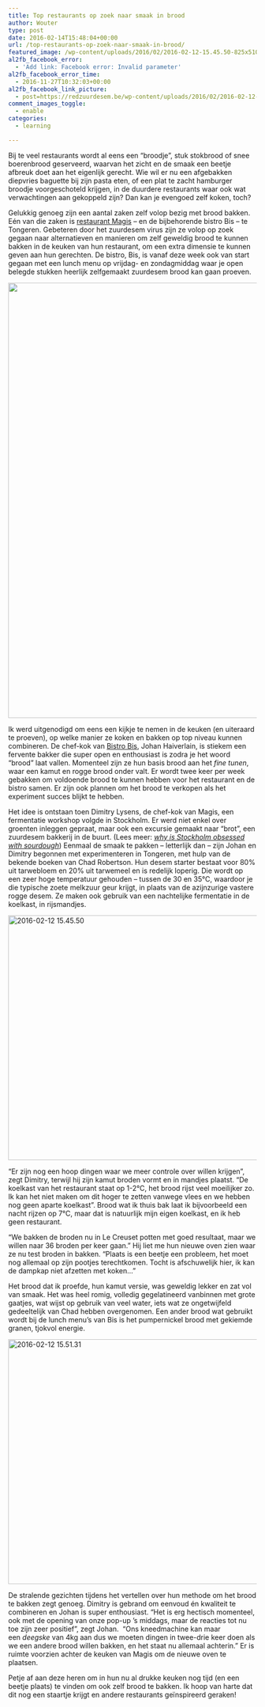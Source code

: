 ```yaml
---
title: Top restaurants op zoek naar smaak in brood
author: Wouter
type: post
date: 2016-02-14T15:48:04+00:00
url: /top-restaurants-op-zoek-naar-smaak-in-brood/
featured_image: /wp-content/uploads/2016/02/2016-02-12-15.45.50-825x510.jpg
al2fb_facebook_error:
  - 'Add link: Facebook error: Invalid parameter'
al2fb_facebook_error_time:
  - 2016-11-27T10:32:03+00:00
al2fb_facebook_link_picture:
  - post=https://redzuurdesem.be/wp-content/uploads/2016/02/2016-02-12-15.13.44-768x1024.jpg
comment_images_toggle:
  - enable
categories:
  - learning

---
```

Bij te veel restaurants wordt al eens een &#8220;broodje&#8221;, stuk stokbrood of snee boerenbrood geserveerd, waarvan het zicht en de smaak een beetje afbreuk doet aan het eigenlijk gerecht. Wie wil er nu een afgebakken diepvries baguette bij zijn pasta eten, of een plat te zacht hamburger broodje voorgeschoteld krijgen, in de duurdere restaurants waar ook wat verwachtingen aan gekoppeld zijn? Dan kan je evengoed zelf koken, toch?

Gelukkig genoeg zijn een aantal zaken zelf volop bezig met brood bakken. Eén van die zaken is <a href="http://www.restaurantmagis.be" target="_blank">restaurant Magis</a> &#8211; en de bijbehorende bistro Bis &#8211; te Tongeren. Gebeteren door het zuurdesem virus zijn ze volop op zoek gegaan naar alternatieven en manieren om zelf geweldig brood te kunnen bakken in de keuken van hun restaurant, om een extra dimensie te kunnen geven aan hun gerechten. De bistro, Bis, is vanaf deze week ook van start gegaan met een lunch menu op vrijdag- en zondagmiddag waar je open belegde stukken heerlijk zelfgemaakt zuurdesem brood kan gaan proeven.

<img class="aligncenter size-large wp-image-987" src="https://redzuurdesem.be/wp-content/uploads/2016/02/2016-02-12-15.13.44-768x1024.jpg" alt="" width="660" height="880" srcset="https://redzuurdesem.be/wp-content/uploads/2016/02/2016-02-12-15.13.44-768x1024.jpg 768w, https://redzuurdesem.be/wp-content/uploads/2016/02/2016-02-12-15.13.44-225x300.jpg 225w, https://redzuurdesem.be/wp-content/uploads/2016/02/2016-02-12-15.13.44.jpg 900w" sizes="(max-width: 660px) 100vw, 660px" />

Ik werd uitgenodigd om eens een kijkje te nemen in de keuken (en uiteraard te proeven), op welke manier ze koken en bakken op top niveau kunnen combineren. De chef-kok van <a href="http://www.bistrobis.be/" target="_blank">Bistro Bis</a>, Johan Haiverlain, is stiekem een fervente bakker die super open en enthousiast is zodra je het woord &#8220;brood&#8221; laat vallen. Momenteel zijn ze hun basis brood aan het _fine tunen_, waar een kamut en rogge brood onder valt. Er wordt twee keer per week gebakken om voldoende brood te kunnen hebben voor het restaurant en de bistro samen. Er zijn ook plannen om het brood te verkopen als het experiment succes blijkt te hebben.

Het idee is ontstaan toen Dimitry Lysens, de chef-kok van Magis, een fermentatie workshop volgde in Stockholm. Er werd niet enkel over groenten inleggen gepraat, maar ook een excursie gemaakt naar &#8220;brot&#8221;, een zuurdesem bakkerij in de buurt. (Lees meer: _<a href="http://www.norwegian.com/magazine/features/2013/02/why-is-stockholm-obsessed-with-sourdough" target="_blank">why is Stockholm obsessed with sourdough</a>_) Eenmaal de smaak te pakken &#8211; letterlijk dan &#8211; zijn Johan en Dimitry begonnen met experimenteren in Tongeren, met hulp van de bekende boeken van Chad Robertson. Hun desem starter bestaat voor 80% uit tarwebloem en 20% uit tarwemeel en is redelijk loperig. Die wordt op een zeer hoge temperatuur gehouden &#8211; tussen de 30 en 35°C, waardoor je die typische zoete melkzuur geur krijgt, in plaats van de azijnzurige vastere rogge desem. Ze maken ook gebruik van een nachtelijke fermentatie in de koelkast, in rijsmandjes.

<img class="aligncenter size-large wp-image-988" src="https://redzuurdesem.be/wp-content/uploads/2016/02/2016-02-12-15.45.50-1024x768.jpg" alt="2016-02-12 15.45.50" width="660" height="495" srcset="https://redzuurdesem.be/wp-content/uploads/2016/02/2016-02-12-15.45.50-1024x768.jpg 1024w, https://redzuurdesem.be/wp-content/uploads/2016/02/2016-02-12-15.45.50-300x225.jpg 300w, https://redzuurdesem.be/wp-content/uploads/2016/02/2016-02-12-15.45.50-768x576.jpg 768w, https://redzuurdesem.be/wp-content/uploads/2016/02/2016-02-12-15.45.50.jpg 1200w" sizes="(max-width: 660px) 100vw, 660px" />

&#8220;Er zijn nog een hoop dingen waar we meer controle over willen krijgen&#8221;, zegt Dimitry, terwijl hij zijn kamut broden vormt en in mandjes plaatst. &#8220;De koelkast van het restaurant staat op 1-2°C, het brood rijst veel moeilijker zo. Ik kan het niet maken om dit hoger te zetten vanwege vlees en we hebben nog geen aparte koelkast&#8221;. Brood wat ik thuis bak laat ik bijvoorbeeld een nacht rijzen op 7°C, maar dat is natuurlijk mijn eigen koelkast, en ik heb geen restaurant.
  
&#8220;We bakken de broden nu in Le Creuset potten met goed resultaat, maar we willen naar 36 broden per keer gaan.&#8221; Hij liet me hun nieuwe oven zien waar ze nu test broden in bakken. &#8220;Plaats is een beetje een probleem, het moet nog allemaal op zijn pootjes terechtkomen. Tocht is afschuwelijk hier, ik kan de dampkap niet afzetten met koken&#8230;&#8221;

Het brood dat ik proefde, hun kamut versie, was geweldig lekker en zat vol van smaak. Het was heel romig, volledig gegelatineerd vanbinnen met grote gaatjes, wat wijst op gebruik van veel water, iets wat ze ongetwijfeld gedeeltelijk van Chad hebben overgenomen. Een ander brood wat gebruikt wordt bij de lunch menu&#8217;s van Bis is het pumpernickel brood met gekiemde granen, tjokvol energie.

<img class="aligncenter size-large wp-image-991" src="https://redzuurdesem.be/wp-content/uploads/2016/02/2016-02-12-15.51.31-1024x768.jpg" alt="2016-02-12 15.51.31" width="660" height="495" srcset="https://redzuurdesem.be/wp-content/uploads/2016/02/2016-02-12-15.51.31-1024x768.jpg 1024w, https://redzuurdesem.be/wp-content/uploads/2016/02/2016-02-12-15.51.31-300x225.jpg 300w, https://redzuurdesem.be/wp-content/uploads/2016/02/2016-02-12-15.51.31-768x576.jpg 768w, https://redzuurdesem.be/wp-content/uploads/2016/02/2016-02-12-15.51.31.jpg 1200w" sizes="(max-width: 660px) 100vw, 660px" />

De stralende gezichten tijdens het vertellen over hun methode om het brood te bakken zegt genoeg. Dimitry is gebrand om eenvoud én kwaliteit te combineren en Johan is super enthousiast. &#8220;Het is erg hectisch momenteel, ook met de opening van onze pop-up &#8217;s middags, maar de reacties tot nu toe zijn zeer positief&#8221;, zegt Johan.  &#8220;Ons kneedmachine kan maar een _deegske_ van 4kg aan dus we moeten dingen in twee-drie keer doen als we een andere brood willen bakken, en het staat nu allemaal achterin.&#8221; Er is ruimte voorzien achter de keuken van Magis om de nieuwe oven te plaatsen.

Petje af aan deze heren om in hun nu al drukke keuken nog tijd (en een beetje plaats) te vinden om ook zelf brood te bakken. Ik hoop van harte dat dit nog een staartje krijgt en andere restaurants geïnspireerd geraken!